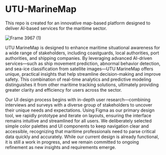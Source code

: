 # UTU-MarineMap
This repo is created for an innovative map-based platform designed to deliver AI-based services for the maritime sector. 

![Frame 3967 (1)](https://github.com/user-attachments/assets/7e6e0586-2b96-48db-8c47-eb65bad53a36)

UTU MarineMap is designed to enhance maritime situational awareness for a wide range of stakeholders, including coastguards, local authorities, port authorities, and shipping companies. By leveraging advanced AI-driven services—such as ship movement prediction, abnormal behavior detection, and sea-ice classification from satellite images—UTU MarineMap offers unique, practical insights that help streamline decision-making and improve safety. This combination of real-time analytics and predictive modeling distinguishes it from other maritime tracking solutions, ultimately providing greater clarity and efficiency for users across the sector.

Our UI design process begins with in-depth user research—combining interviews and surveys with a diverse group of stakeholders to uncover their unique needs and expectations. Using Figma as our primary design tool, we rapidly prototype and iterate on layouts, ensuring the interface remains intuitive and streamlined for all users. We deliberately selected simple color palettes and UI components to keep navigation clear and accessible, recognizing that maritime professionals need to parse critical data quickly and accurately. While our current design is already functional, it is still a work in progress, and we remain committed to ongoing refinement as new insights and requirements emerge.
